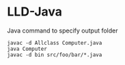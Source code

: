 # LLD-Java

Java command to specify output folder

```
javac -d Allclass Computer.java
java Computer
javac -d bin src/foo/bar/*.java


```
